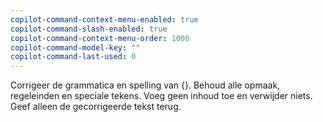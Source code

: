 ```yaml
---
copilot-command-context-menu-enabled: true
copilot-command-slash-enabled: true
copilot-command-context-menu-order: 1000
copilot-command-model-key: ""
copilot-command-last-used: 0
---
```

Corrigeer de grammatica en spelling van {}. Behoud alle opmaak, regeleinden en speciale tekens. Voeg geen inhoud toe en verwijder niets. Geef alleen de gecorrigeerde tekst terug.